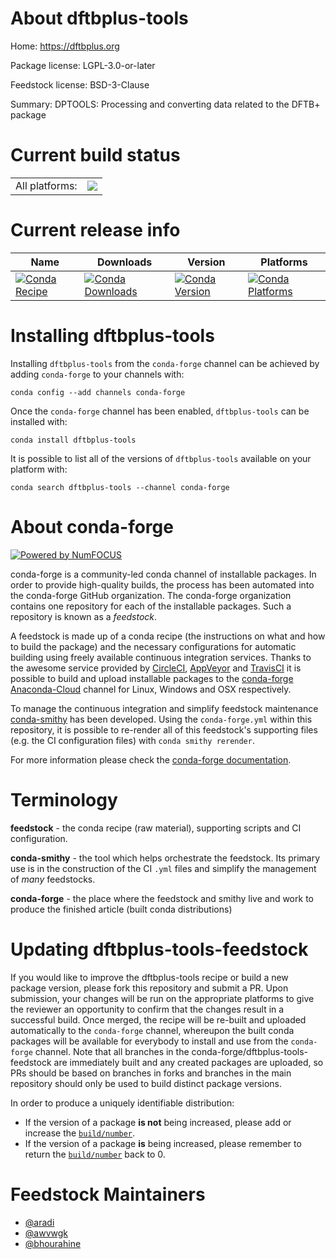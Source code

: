 About dftbplus-tools
====================

Home: https://dftbplus.org

Package license: LGPL-3.0-or-later

Feedstock license: BSD-3-Clause

Summary: DPTOOLS: Processing and converting data related to the DFTB+ package



Current build status
====================


<table><tr><td>All platforms:</td>
    <td>
      <a href="https://dev.azure.com/conda-forge/feedstock-builds/_build/latest?definitionId=10339&branchName=master">
        <img src="https://dev.azure.com/conda-forge/feedstock-builds/_apis/build/status/dftbplus-tools-feedstock?branchName=master">
      </a>
    </td>
  </tr>
</table>

Current release info
====================

| Name | Downloads | Version | Platforms |
| --- | --- | --- | --- |
| [![Conda Recipe](https://img.shields.io/badge/recipe-dftbplus--tools-green.svg)](https://anaconda.org/conda-forge/dftbplus-tools) | [![Conda Downloads](https://img.shields.io/conda/dn/conda-forge/dftbplus-tools.svg)](https://anaconda.org/conda-forge/dftbplus-tools) | [![Conda Version](https://img.shields.io/conda/vn/conda-forge/dftbplus-tools.svg)](https://anaconda.org/conda-forge/dftbplus-tools) | [![Conda Platforms](https://img.shields.io/conda/pn/conda-forge/dftbplus-tools.svg)](https://anaconda.org/conda-forge/dftbplus-tools) |

Installing dftbplus-tools
=========================

Installing `dftbplus-tools` from the `conda-forge` channel can be achieved by adding `conda-forge` to your channels with:

```
conda config --add channels conda-forge
```

Once the `conda-forge` channel has been enabled, `dftbplus-tools` can be installed with:

```
conda install dftbplus-tools
```

It is possible to list all of the versions of `dftbplus-tools` available on your platform with:

```
conda search dftbplus-tools --channel conda-forge
```


About conda-forge
=================

[![Powered by NumFOCUS](https://img.shields.io/badge/powered%20by-NumFOCUS-orange.svg?style=flat&colorA=E1523D&colorB=007D8A)](http://numfocus.org)

conda-forge is a community-led conda channel of installable packages.
In order to provide high-quality builds, the process has been automated into the
conda-forge GitHub organization. The conda-forge organization contains one repository
for each of the installable packages. Such a repository is known as a *feedstock*.

A feedstock is made up of a conda recipe (the instructions on what and how to build
the package) and the necessary configurations for automatic building using freely
available continuous integration services. Thanks to the awesome service provided by
[CircleCI](https://circleci.com/), [AppVeyor](https://www.appveyor.com/)
and [TravisCI](https://travis-ci.com/) it is possible to build and upload installable
packages to the [conda-forge](https://anaconda.org/conda-forge)
[Anaconda-Cloud](https://anaconda.org/) channel for Linux, Windows and OSX respectively.

To manage the continuous integration and simplify feedstock maintenance
[conda-smithy](https://github.com/conda-forge/conda-smithy) has been developed.
Using the ``conda-forge.yml`` within this repository, it is possible to re-render all of
this feedstock's supporting files (e.g. the CI configuration files) with ``conda smithy rerender``.

For more information please check the [conda-forge documentation](https://conda-forge.org/docs/).

Terminology
===========

**feedstock** - the conda recipe (raw material), supporting scripts and CI configuration.

**conda-smithy** - the tool which helps orchestrate the feedstock.
                   Its primary use is in the construction of the CI ``.yml`` files
                   and simplify the management of *many* feedstocks.

**conda-forge** - the place where the feedstock and smithy live and work to
                  produce the finished article (built conda distributions)


Updating dftbplus-tools-feedstock
=================================

If you would like to improve the dftbplus-tools recipe or build a new
package version, please fork this repository and submit a PR. Upon submission,
your changes will be run on the appropriate platforms to give the reviewer an
opportunity to confirm that the changes result in a successful build. Once
merged, the recipe will be re-built and uploaded automatically to the
`conda-forge` channel, whereupon the built conda packages will be available for
everybody to install and use from the `conda-forge` channel.
Note that all branches in the conda-forge/dftbplus-tools-feedstock are
immediately built and any created packages are uploaded, so PRs should be based
on branches in forks and branches in the main repository should only be used to
build distinct package versions.

In order to produce a uniquely identifiable distribution:
 * If the version of a package **is not** being increased, please add or increase
   the [``build/number``](https://conda.io/docs/user-guide/tasks/build-packages/define-metadata.html#build-number-and-string).
 * If the version of a package **is** being increased, please remember to return
   the [``build/number``](https://conda.io/docs/user-guide/tasks/build-packages/define-metadata.html#build-number-and-string)
   back to 0.

Feedstock Maintainers
=====================

* [@aradi](https://github.com/aradi/)
* [@awvwgk](https://github.com/awvwgk/)
* [@bhourahine](https://github.com/bhourahine/)

